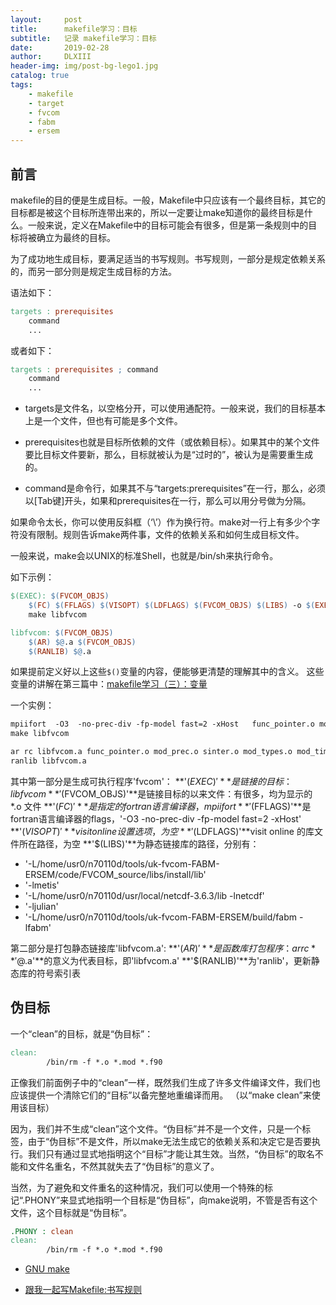 ```yaml
---
layout:     post
title:      makefile学习：目标
subtitle:   记录 makefile学习：目标
date:       2019-02-28
author:     DLXIII
header-img: img/post-bg-lego1.jpg
catalog: true
tags:
    - makefile
    - target
    - fvcom
    - fabm
    - ersem
---
```



## 前言

makefile的目的便是生成目标。一般，Makefile中只应该有一个最终目标，其它的目标都是被这个目标所连带出来的，所以一定要让make知道你的最终目标是什么。一般来说，定义在Makefile中的目标可能会有很多，但是第一条规则中的目标将被确立为最终的目标。

为了成功地生成目标，要满足适当的书写规则。书写规则，一部分是规定依赖关系的，而另一部分则是规定生成目标的方法。


<!--more-->

语法如下：

~~~makefile
targets : prerequisites
	command
	...
~~~

或者如下：

~~~makefile
targets : prerequisites ; command
	command
	...
~~~

- targets是文件名，以空格分开，可以使用通配符。一般来说，我们的目标基本上是一个文件，但也有可能是多个文件。

- prerequisites也就是目标所依赖的文件（或依赖目标）。如果其中的某个文件要比目标文件要新，那么，目标就被认为是“过时的”，被认为是需要重生成的。

- command是命令行，如果其不与“targets:prerequisites”在一行，那么，必须以[Tab键]开头，如果和prerequisites在一行，那么可以用分号做为分隔。

如果命令太长，你可以使用反斜框（‘\’）作为换行符。make对一行上有多少个字符没有限制。规则告诉make两件事，文件的依赖关系和如何生成目标文件。

一般来说，make会以UNIX的标准Shell，也就是/bin/sh来执行命令。

如下示例：

~~~makefile
$(EXEC): $(FVCOM_OBJS)
	$(FC) $(FFLAGS) $(VISOPT) $(LDFLAGS) $(FVCOM_OBJS) $(LIBS) -o $(EXEC)
	make libfvcom

libfvcom: $(FVCOM_OBJS)
	$(AR) $@.a $(FVCOM_OBJS)
	$(RANLIB) $@.a
~~~

如果提前定义好以上这些`$()`变量的内容，便能够更清楚的理解其中的含义。
这些变量的讲解在第三篇中：[makefile学习（三）：变量][1]

一个实例：

~~~makefile
mpiifort  -O3  -no-prec-div -fp-model fast=2 -xHost   func_pointer.o mod_prec.o sinter.o mod_types.o mod_time.o mod_main.o mod_spherical.o mod_utils.o mod_clock.o eqs_of_state.o mod_bulk.o mod_interp.o mod_par.o mod_par_special.o mod_ncll.o mod_nctools.o mod_wd.o mod_sng.o mod_heatflux.o mod_solar.o mod_fabm_data.o mod_input.o mod_fabm_3D.o mod_force.o mod_obcs.o mod_petsc.o mod_tvd.o mod_semi_implicit.o mod_non_hydro.o mod_set_time.o ice_kinds_mod.o ice_model_size.o ice_domain.o ice_constants.o ice_fileunits.o ice_state.o ice_work.o ice_grid.o ice_albedo.o ice_calendar.o ice_flux.o ice_flux_in.o ice_itd.o ice_mechred.o ice_itd_linear.o ice_scaling.o ice_atmo.o ice_ocean.o ice_therm_vertical.o ice_init.o ice_therm_itd.o mod_ice2d.o mod_ice.o mod_startup.o mod_wqm.o mod_ncdio.o mod_setup.o mod_newinp.o particle.o linklist.o mod_lag.o mod_northpole.o mod_pwp.o mod_dye.o mod_optimal_interpolation.o mod_report.o mod_probe.o mod_gotm.o mod_balance_2d.o mod_tridiag.o mod_scal.o mod_meanflow.o mod_obcs2.o mod_obcs3.o mod_sed.o mod_enkf.o mod_etkf.o mod_rrk.o mod_rrkf_obs.o mod_rrkassim.o mod_enkf_ncd.o enkf_ncdio.o mod_enkf_obs.o mod_enkfassim.o mod_assim.o mod_nesting.o mod_visit.o mod_plbc.o mod_dam.o mod_station_timeseries.o mod_sparse_timeseries.o mod_boundschk.o mod_heatflux_gl.o mod_esmf_nesting.o mod_cstms_vars.o mod_flocmod.o mod_sed_cstms.o mod_fluid_mud.o mod_main_wave.o swmod1.o swmod2.o swmod3.o mod_action_im.o mod_action_ex.o mod_wavesetup.o mod_wave_current_interaction.o mod_bbl.o fvcom.o genmap.o tge.o longshore_flow.o cell_area.o open_all.o load_grid.o allocate_all.o setup_domain.o genmap_obc.o genmap_lsf.o print_vals.o coords_n_const.o shape_coef_gcn.o shape_coef_gcy.o depth_grad.o grid_metrics.o cntrl_prmtrs.o init_sed.o internal_step.o bcond_gcn.o bcond_gcy.o adjust2d3d.o brough.o advection_edge_gcn.o advection_edge_gcy.o ghostuv.o advave_edge_gcn.o advave_edge_gcy.o phy_baropg.o baropg.o external_step.o extel_edge.o extuv_edge.o depth_check.o vertvl_edge.o adv_uv_edge_gcn.o adv_uv_edge_gcy.o vdif_uv.o extelpf_edge.o wreal.o viscofh.o adv_q.o fct_q2.o fct_q2l.o vdif_q.o adv_t.o adv_s.o fct_t.o vdif_ts.o vdif_ts_gom.o fct_s.o bcond_ts.o adjust_ts.o conv_over.o visitsim.o startup_type.o edge_len.o adcor.o icing.o rho_pmean.o calc_vort.o namelist.o nh_set_nesting.o mod_bio_3D.o mod_onedtide.o ocpmix.o ocpcre.o ocpids.o swanpre1.o swanpre2.o swanser.o swanmain.o swancom1.o swancom2.o swancom3.o swancom4.o swancom5.o w3part.o   -L/home/usr0/n70110d/tools/uk-fvcom-FABM-ERSEM/code/FVCOM_source/libs/install/lib   -lmetis   -L/home/usr0/n70110d/usr/local/netcdf-3.6.3/lib -lnetcdf       -ljulian    -L/home/usr0/n70110d/tools/uk-fvcom-FABM-ERSEM/build/fabm -lfabm     -o fvcom
make libfvcom

ar rc libfvcom.a func_pointer.o mod_prec.o sinter.o mod_types.o mod_time.o mod_main.o mod_spherical.o mod_utils.o mod_clock.o eqs_of_state.o mod_bulk.o mod_interp.o mod_par.o mod_par_special.o mod_ncll.o mod_nctools.o mod_wd.o mod_sng.o mod_heatflux.o mod_solar.o mod_fabm_data.o mod_input.o mod_fabm_3D.o mod_force.o mod_obcs.o mod_petsc.o mod_tvd.o mod_semi_implicit.o mod_non_hydro.o mod_set_time.o ice_kinds_mod.o ice_model_size.o ice_domain.o ice_constants.o ice_fileunits.o ice_state.o ice_work.o ice_grid.o ice_albedo.o ice_calendar.o ice_flux.o ice_flux_in.o ice_itd.o ice_mechred.o ice_itd_linear.o ice_scaling.o ice_atmo.o ice_ocean.o ice_therm_vertical.o ice_init.o ice_therm_itd.o mod_ice2d.o mod_ice.o mod_startup.o mod_wqm.o mod_ncdio.o mod_setup.o mod_newinp.o particle.o linklist.o mod_lag.o mod_northpole.o mod_pwp.o mod_dye.o mod_optimal_interpolation.o mod_report.o mod_probe.o mod_gotm.o mod_balance_2d.o mod_tridiag.o mod_scal.o mod_meanflow.o mod_obcs2.o mod_obcs3.o mod_sed.o mod_enkf.o mod_etkf.o mod_rrk.o mod_rrkf_obs.o mod_rrkassim.o mod_enkf_ncd.o enkf_ncdio.o mod_enkf_obs.o mod_enkfassim.o mod_assim.o mod_nesting.o mod_visit.o mod_plbc.o mod_dam.o mod_station_timeseries.o mod_sparse_timeseries.o mod_boundschk.o mod_heatflux_gl.o mod_esmf_nesting.o mod_cstms_vars.o mod_flocmod.o mod_sed_cstms.o mod_fluid_mud.o mod_main_wave.o swmod1.o swmod2.o swmod3.o mod_action_im.o mod_action_ex.o mod_wavesetup.o mod_wave_current_interaction.o mod_bbl.o fvcom.o genmap.o tge.o longshore_flow.o cell_area.o open_all.o load_grid.o allocate_all.o setup_domain.o genmap_obc.o genmap_lsf.o print_vals.o coords_n_const.o shape_coef_gcn.o shape_coef_gcy.o depth_grad.o grid_metrics.o cntrl_prmtrs.o init_sed.o internal_step.o bcond_gcn.o bcond_gcy.o adjust2d3d.o brough.o advection_edge_gcn.o advection_edge_gcy.o ghostuv.o advave_edge_gcn.o advave_edge_gcy.o phy_baropg.o baropg.o external_step.o extel_edge.o extuv_edge.o depth_check.o vertvl_edge.o adv_uv_edge_gcn.o adv_uv_edge_gcy.o vdif_uv.o extelpf_edge.o wreal.o viscofh.o adv_q.o fct_q2.o fct_q2l.o vdif_q.o adv_t.o adv_s.o fct_t.o vdif_ts.o vdif_ts_gom.o fct_s.o bcond_ts.o adjust_ts.o conv_over.o visitsim.o startup_type.o edge_len.o adcor.o icing.o rho_pmean.o calc_vort.o namelist.o nh_set_nesting.o mod_bio_3D.o mod_onedtide.o ocpmix.o ocpcre.o ocpids.o swanpre1.o swanpre2.o swanser.o swanmain.o swancom1.o swancom2.o swancom3.o swancom4.o swancom5.o w3part.o
ranlib libfvcom.a
~~~

其中第一部分是生成可执行程序'fvcom'：
**'$(EXEC)'**是链接的目标：libfvcom
**'$(FVCOM_OBJS)'**是链接目标的以来文件：有很多，均为显示的 *.o 文件
**'$(FC)'**是指定的fortran语言编译器，mpiifort
**'$(FFLAGS)'**是fortran语言编译器的flags，'-O3 -no-prec-div -fp-model fast=2 -xHost'
**'$(VISOPT)'**visit online 设置选项，为空
**'$(LDFLAGS)'**visit online 的库文件所在路径，为空
**'$(LIBS)'**为静态链接库的路径，分别有：
- '-L/home/usr0/n70110d/tools/uk-fvcom-FABM-ERSEM/code/FVCOM_source/libs/install/lib'  
- '-lmetis'   
- '-L/home/usr0/n70110d/usr/local/netcdf-3.6.3/lib -lnetcdf'       
- '-ljulian'    
- '-L/home/usr0/n70110d/tools/uk-fvcom-FABM-ERSEM/build/fabm -lfabm'

第二部分是打包静态链接库'libfvcom.a':
**'$(AR)'**是函数库打包程序：ar rc
**'$@.a'**的意义为代表目标，即'libfvcom.a'
**'$(RANLIB)'**为'ranlib'，更新静态库的符号索引表

## 伪目标

一个“clean”的目标，就是“伪目标”：

~~~makefile
clean:
		/bin/rm -f *.o *.mod *.f90
~~~

正像我们前面例子中的“clean”一样，既然我们生成了许多文件编译文件，我们也应该提供一个清除它们的“目标”以备完整地重编译而用。 （以“make clean”来使用该目标）

因为，我们并不生成“clean”这个文件。“伪目标”并不是一个文件，只是一个标签，由于“伪目标”不是文件，所以make无法生成它的依赖关系和决定它是否要执行。我们只有通过显式地指明这个“目标”才能让其生效。当然，“伪目标”的取名不能和文件名重名，不然其就失去了“伪目标”的意义了。

当然，为了避免和文件重名的这种情况，我们可以使用一个特殊的标记“.PHONY”来显式地指明一个目标是“伪目标”，向make说明，不管是否有这个文件，这个目标就是“伪目标”。

~~~makefile
.PHONY : clean
clean:
		/bin/rm -f *.o *.mod *.f90
~~~


- [GNU make][2]
- [跟我一起写Makefile:书写规则][3]


  [1]: https://www.dragonbaby-toudai.cn/index.php/archives/636/
  [2]: https://www.gnu.org/software/make/manual/make.html#Suffix-Rules
  [3]: http://wiki.ubuntu.org.cn/%E8%B7%9F%E6%88%91%E4%B8%80%E8%B5%B7%E5%86%99Makefile:%E4%B9%A6%E5%86%99%E8%A7%84%E5%88%99
